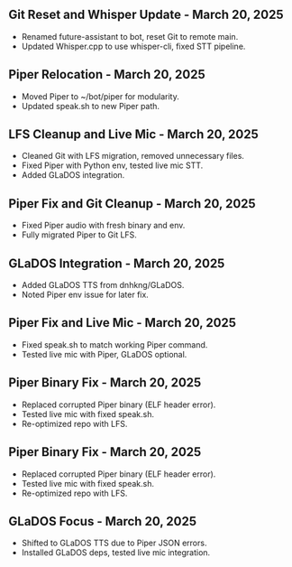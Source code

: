 ## Git Reset and Whisper Update - March 20, 2025
- Renamed future-assistant to bot, reset Git to remote main.
- Updated Whisper.cpp to use whisper-cli, fixed STT pipeline.
## Piper Relocation - March 20, 2025
- Moved Piper to ~/bot/piper for modularity.
- Updated speak.sh to new Piper path.
## LFS Cleanup and Live Mic - March 20, 2025
- Cleaned Git with LFS migration, removed unnecessary files.
- Fixed Piper with Python env, tested live mic STT.
- Added GLaDOS integration.
## Piper Fix and Git Cleanup - March 20, 2025
- Fixed Piper audio with fresh binary and env.
- Fully migrated Piper to Git LFS.
## GLaDOS Integration - March 20, 2025
- Added GLaDOS TTS from dnhkng/GLaDOS.
- Noted Piper env issue for later fix.
## Piper Fix and Live Mic - March 20, 2025
- Fixed speak.sh to match working Piper command.
- Tested live mic with Piper, GLaDOS optional.
## Piper Binary Fix - March 20, 2025
- Replaced corrupted Piper binary (ELF header error).
- Tested live mic with fixed speak.sh.
- Re-optimized repo with LFS.
## Piper Binary Fix - March 20, 2025
- Replaced corrupted Piper binary (ELF header error).
- Tested live mic with fixed speak.sh.
- Re-optimized repo with LFS.
## GLaDOS Focus - March 20, 2025
- Shifted to GLaDOS TTS due to Piper JSON errors.
- Installed GLaDOS deps, tested live mic integration.
